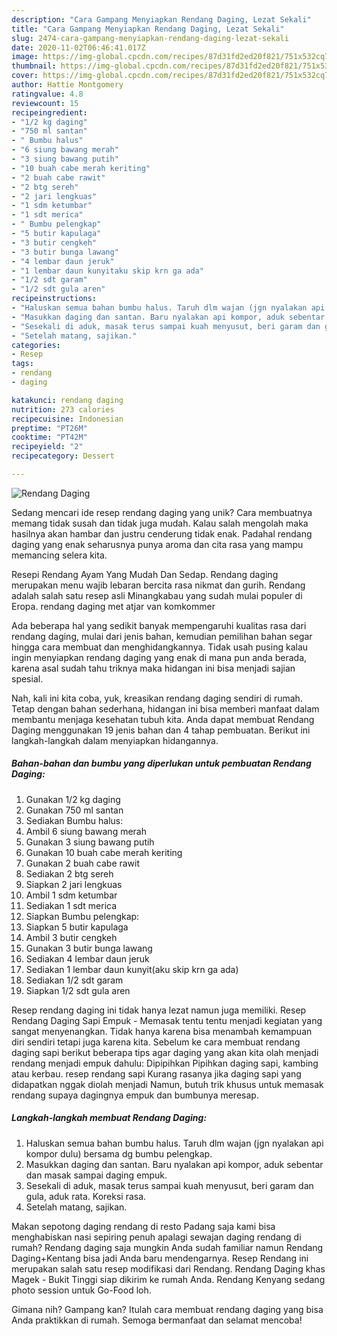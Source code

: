 ```yaml
---
description: "Cara Gampang Menyiapkan Rendang Daging, Lezat Sekali"
title: "Cara Gampang Menyiapkan Rendang Daging, Lezat Sekali"
slug: 2474-cara-gampang-menyiapkan-rendang-daging-lezat-sekali
date: 2020-11-02T06:46:41.017Z
image: https://img-global.cpcdn.com/recipes/87d31fd2ed20f821/751x532cq70/rendang-daging-foto-resep-utama.jpg
thumbnail: https://img-global.cpcdn.com/recipes/87d31fd2ed20f821/751x532cq70/rendang-daging-foto-resep-utama.jpg
cover: https://img-global.cpcdn.com/recipes/87d31fd2ed20f821/751x532cq70/rendang-daging-foto-resep-utama.jpg
author: Hattie Montgomery
ratingvalue: 4.8
reviewcount: 15
recipeingredient:
- "1/2 kg daging"
- "750 ml santan"
- " Bumbu halus"
- "6 siung bawang merah"
- "3 siung bawang putih"
- "10 buah cabe merah keriting"
- "2 buah cabe rawit"
- "2 btg sereh"
- "2 jari lengkuas"
- "1 sdm ketumbar"
- "1 sdt merica"
- " Bumbu pelengkap"
- "5 butir kapulaga"
- "3 butir cengkeh"
- "3 butir bunga lawang"
- "4 lembar daun jeruk"
- "1 lembar daun kunyitaku skip krn ga ada"
- "1/2 sdt garam"
- "1/2 sdt gula aren"
recipeinstructions:
- "Haluskan semua bahan bumbu halus. Taruh dlm wajan (jgn nyalakan api kompor dulu) bersama dg bumbu pelengkap."
- "Masukkan daging dan santan. Baru nyalakan api kompor, aduk sebentar dan masak sampai daging empuk."
- "Sesekali di aduk, masak terus sampai kuah menyusut, beri garam dan gula, aduk rata. Koreksi rasa."
- "Setelah matang, sajikan."
categories:
- Resep
tags:
- rendang
- daging

katakunci: rendang daging 
nutrition: 273 calories
recipecuisine: Indonesian
preptime: "PT26M"
cooktime: "PT42M"
recipeyield: "2"
recipecategory: Dessert

---
```



![Rendang Daging](https://img-global.cpcdn.com/recipes/87d31fd2ed20f821/751x532cq70/rendang-daging-foto-resep-utama.jpg)

Sedang mencari ide resep rendang daging yang unik? Cara membuatnya memang tidak susah dan tidak juga mudah. Kalau salah mengolah maka hasilnya akan hambar dan justru cenderung tidak enak. Padahal rendang daging yang enak seharusnya punya aroma dan cita rasa yang mampu memancing selera kita.

Resepi Rendang Ayam Yang Mudah Dan Sedap. Rendang daging merupakan menu wajib lebaran bercita rasa nikmat dan gurih. Rendang adalah salah satu resep asli Minangkabau yang sudah mulai populer di Eropa. rendang daging met atjar van komkommer

Ada beberapa hal yang sedikit banyak mempengaruhi kualitas rasa dari rendang daging, mulai dari jenis bahan, kemudian pemilihan bahan segar hingga cara membuat dan menghidangkannya. Tidak usah pusing kalau ingin menyiapkan rendang daging yang enak di mana pun anda berada, karena asal sudah tahu triknya maka hidangan ini bisa menjadi sajian spesial.


Nah, kali ini kita coba, yuk, kreasikan rendang daging sendiri di rumah. Tetap dengan bahan sederhana, hidangan ini bisa memberi manfaat dalam membantu menjaga kesehatan tubuh kita. Anda dapat membuat Rendang Daging menggunakan 19 jenis bahan dan 4 tahap pembuatan. Berikut ini langkah-langkah dalam menyiapkan hidangannya.

<!--inarticleads1-->

##### Bahan-bahan dan bumbu yang diperlukan untuk pembuatan Rendang Daging:

1. Gunakan 1/2 kg daging
1. Gunakan 750 ml santan
1. Sediakan  Bumbu halus:
1. Ambil 6 siung bawang merah
1. Gunakan 3 siung bawang putih
1. Gunakan 10 buah cabe merah keriting
1. Gunakan 2 buah cabe rawit
1. Sediakan 2 btg sereh
1. Siapkan 2 jari lengkuas
1. Ambil 1 sdm ketumbar
1. Sediakan 1 sdt merica
1. Siapkan  Bumbu pelengkap:
1. Siapkan 5 butir kapulaga
1. Ambil 3 butir cengkeh
1. Gunakan 3 butir bunga lawang
1. Sediakan 4 lembar daun jeruk
1. Sediakan 1 lembar daun kunyit(aku skip krn ga ada)
1. Sediakan 1/2 sdt garam
1. Siapkan 1/2 sdt gula aren


Resep rendang daging ini tidak hanya lezat namun juga memiliki. Resep Rendang Daging Sapi Empuk - Memasak tentu tentu menjadi kegiatan yang sangat menyenangkan. Tidak hanya karena bisa menambah kemampuan diri sendiri tetapi juga karena kita. Sebelum ke cara membuat rendang daging sapi berikut beberapa tips agar daging yang akan kita olah menjadi rendang menjadi empuk dahulu: Dipipihkan Pipihkan daging sapi, kambing atau kerbau. resep rendang sapi Kurang rasanya jika daging sapi yang didapatkan nggak diolah menjadi Namun, butuh trik khusus untuk memasak rendang supaya dagingnya empuk dan bumbunya meresap. 

<!--inarticleads2-->

##### Langkah-langkah membuat Rendang Daging:

1. Haluskan semua bahan bumbu halus. Taruh dlm wajan (jgn nyalakan api kompor dulu) bersama dg bumbu pelengkap.
1. Masukkan daging dan santan. Baru nyalakan api kompor, aduk sebentar dan masak sampai daging empuk.
1. Sesekali di aduk, masak terus sampai kuah menyusut, beri garam dan gula, aduk rata. Koreksi rasa.
1. Setelah matang, sajikan.


Makan sepotong daging rendang di resto Padang saja kami bisa menghabiskan nasi sepiring penuh apalagi sewajan daging rendang di rumah? Rendang daging saja mungkin Anda sudah familiar namun Rendang Daging+Kentang bisa jadi Anda baru mendengarnya. Resep Rendang ini merupakan salah satu resep modifikasi dari Rendang. Rendang Daging khas Magek - Bukit Tinggi siap dikirim ke rumah Anda. Rendang Kenyang sedang photo session untuk Go-Food loh. 

Gimana nih? Gampang kan? Itulah cara membuat rendang daging yang bisa Anda praktikkan di rumah. Semoga bermanfaat dan selamat mencoba!
